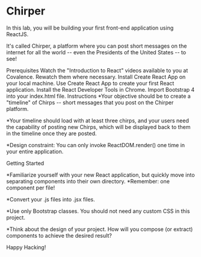 # Chirper

In this lab, you will be building your first front-end application using ReactJS.

It's called Chirper, a platform where you can post short messages on the internet for all the world -- even the Presidents of the United States -- to see!

Prerequisites
Watch the "Introduction to React" videos available to you at Covalence. Rewatch them where necessary.
Install Create React App on your local machine.
Use Create React App to create your first React application.
Install the React Developer Tools in Chrome.
Import Bootstrap 4 into your index.html file.
Instructions
*Your objective should be to create a "timeline" of Chirps -- short messages that you post on the Chirper platform.

*Your timeline should load with at least three chirps, and your users need the capability of posting new Chirps, which will be displayed back to them in the timeline once they are posted.

*Design constraint: You can only invoke ReactDOM.render() one time in your entire application.

Getting Started

*Familiarize yourself with your new React application, but quickly move into separating components into their own directory.
*Remember: one component per file!

*Convert your .js files into .jsx files.

*Use only Bootstrap classes. You should not need any custom CSS in this project.

*Think about the design of your project. How will you compose (or extract) components to achieve the desired result?

Happy Hacking!
